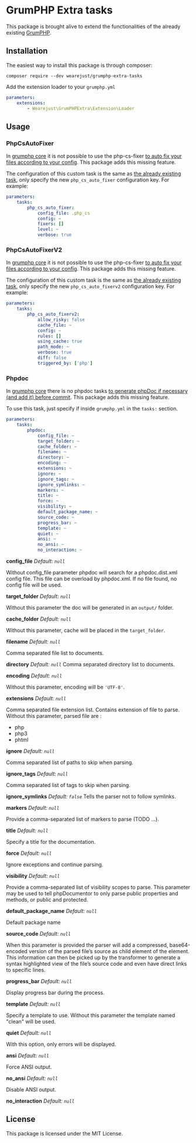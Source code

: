 # GrumPHP Extra tasks

This package is brought alive to extend the functionalities of the already existing [GrumPHP](https://github.com/phpro/grumphp).

## Installation

The easiest way to install this package is through composer:
	
	composer require --dev wearejust/grumphp-extra-tasks

Add the extension loader to your `grumphp.yml`

```yaml
parameters:
    extensions:
        - Wearejust\GrumPHPExtra\Extension\Loader
```

## Usage

### PhpCsAutoFixer

In [grumphp core](https://github.com/phpro/grumphp)
it is not possible to use the php-cs-fixer [to auto fix your files according to your config](https://github.com/phpro/grumphp/issues/110).
This package adds this missing feature.

The configuration of this custom task is the same as [the already existing task](https://github.com/phpro/grumphp/blob/master/doc/tasks/php_cs_fixer.md),
only specify the new `php_cs_auto_fixer` configuration key. For example:

```yaml
parameters:
    tasks:
        php_cs_auto_fixer:
            config_file: .php_cs
            config: ~
            fixers: []
            level: ~
            verbose: true
```

### PhpCsAutoFixerV2

In [grumphp core](https://github.com/phpro/grumphp)
it is not possible to use the php-cs-fixer [to auto fix your files according to your config](https://github.com/phpro/grumphp/issues/110).
This package adds this missing feature.

The configuration of this custom task is the same as [the already existing task](https://github.com/phpro/grumphp/blob/master/doc/tasks/php_cs_fixer.md),
only specify the new `php_cs_auto_fixerv2` configuration key. For example:

```yaml
parameters:
    tasks:
        php_cs_auto_fixerv2:
            allow_risky: false
            cache_file: ~
            config: ~
            rules: []
            using_cache: true
            path_mode: ~
            verbose: true
            diff: false
            triggered_by: ['php']
```

### Phpdoc

In [grumphp core](https://github.com/phpro/grumphp)
there is no phpdoc tasks [to generate phpDoc if necessary (and add it) before commit](https://github.com/phpro/grumphp/pull/253).
This package adds this missing feature.

To use this task, just specify if inside `grumphp.yml` in the `tasks:` section.

```yaml
parameters:
    tasks:
        phpdoc:
            config_file: ~
            target_folder: ~
            cache_folder: ~
            filename: ~
            directory: ~
            encoding: ~
            extensions: ~
            ignore: ~
            ignore_tags: ~
            ignore_symlinks: ~
            markers: ~
            title: ~
            force: ~
            visibility: ~
            default_package_name: ~
            source_code: ~
            progress_bar: ~
            template: ~
            quiet: ~
            ansi: ~
            no_ansi: ~
            no_interaction: ~
```

**config_file**
*Default: `null`*

Without config_file parameter phpdoc will search for a phpdoc.dist.xml config file.
This file can be overload by phpdoc.xml.
If no file found, no config file will be used.

**target_folder**
*Default: `null`*

Without this parameter the doc will be generated in an `output/` folder.

**cache_folder**
*Default: `null`*

Without this parameter, cache will be placed in the `target_folder`.

**filename**
*Default: `null`*

Comma separated file list to documents.

**directory**
*Default: `null`*
Comma separated directory list to documents.

**encoding**
*Default: `null`*

Without this parameter, encoding will be `'UTF-8'`.

**extensions**
*Default: `null`*

Comma separated file extension list. Contains extension of file to parse.
Without this parameter, parsed file are :
* php
* php3
* phtml

**ignore**
*Default: `null`*

Comma separated list of paths to skip when parsing.

**ignore_tags**
*Default: `null`*

Comma separated list of tags to skip when parsing.

**ignore_symlinks**
*Default: `false`*
Tells the parser not to follow symlinks.

**markers**
*Default: `null`*

Provide a comma-separated list of markers to parse (TODO ...).

**title**
*Default: `null`*

Specify a title for the documentation.

**force**
*Default: `null`*

Ignore exceptions and continue parsing.

**visibility**
*Default: `null`*

Provide a comma-separated list of visibility scopes to parse.
This parameter may be used to tell phpDocumentor to only parse public properties and methods, or public and protected.

**default_package_name**
*Default: `null`*

Default package name

**source_code**
*Default: `null`*

When this parameter is provided the parser will add a compressed, base64-encoded version of the parsed file’s source as child element of the <file> element.
This information can then be picked up by the transformer to generate a syntax highlighted view of the file’s source code and even have direct links to specific lines.

**progress_bar**
*Default: `null`*

Display progress bar during the process.

**template**
*Default: `null`*

Specify a template to use. Without this parameter the template named "clean" will be used.

**quiet**
*Default: `null`*

With this option, only errors will be displayed.

**ansi**
*Default: `null`*

Force ANSI output.

**no_ansi**
*Default: `null`*

Disable ANSI output.

**no_interaction**
*Default: `null`*

## License
This package is licensed under the MIT License.  		
